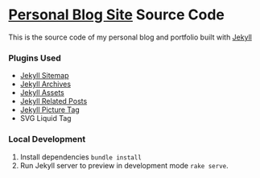 # [Personal Blog Site](http://akasralikar.github.io) Source Code

This is the source code of my personal blog and portfolio built with [Jekyll](http://jekyllrb.com)

### Plugins Used

* [Jekyll Sitemap](https://github.com/jekyll/jekyll-sitemap)
* [Jekyll Archives](https://github.com/jekyll/jekyll-archives)
* [Jekyll Assets](https://github.com/jekyll/jekyll-assets)
* [Jekyll Related Posts](https://github.com/jumanji27/related_posts-jekyll_plugin)
* [Jekyll Picture Tag](https://github.com/robwierzbowski/jekyll-picture-tag)
* SVG <use> Liquid Tag

### Local Development

1. Install dependencies `bundle install`
2. Run Jekyll server to preview in development mode `rake serve`.
